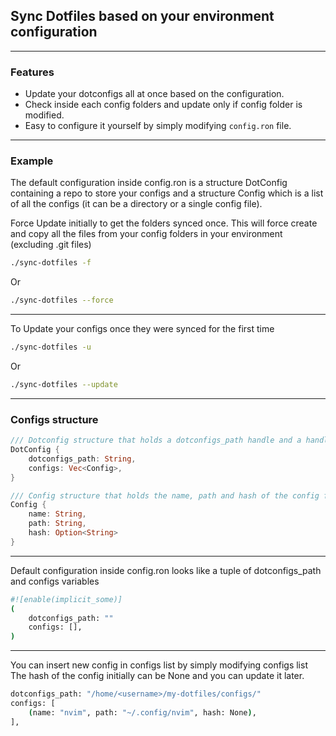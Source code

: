 ## Sync Dotfiles based on your environment configuration
---

### Features
- Update your dotconfigs all at once based on the configuration.
- Check inside each config folders and update only if config folder is modified.
- Easy to configure it yourself by simply modifying `config.ron` file.
---

### Example
The default configuration inside config.ron is a structure DotConfig containing a repo to store your configs and a structure Config which is a list of all the configs (it can be a directory or a single config file).

Force Update initially to get the folders synced once.
This will force create and copy all the files from your config folders in your environment (excluding .git files)
```bash
./sync-dotfiles -f
```
Or

```bash
./sync-dotfiles --force
```
___

To Update your configs once they were synced for the first time
```bash
./sync-dotfiles -u
```
Or

```bash
./sync-dotfiles --update
```
---

### Configs structure

```rust
/// Dotconfig structure that holds a dotconfigs_path handle and a handle to a list of configs
DotConfig {
    dotconfigs_path: String,
    configs: Vec<Config>,
}

/// Config structure that holds the name, path and hash of the config folder/file
Config {
    name: String,
    path: String,
    hash: Option<String>
}
```
---

Default configuration inside config.ron looks like a tuple of dotconfigs_path and configs variables
```bash
#![enable(implicit_some)]
(
    dotconfigs_path: ""
    configs: [],
)
```
---

You can insert new config in configs list by simply modifying configs list
The hash of the config initially can be None and you can update it later.
```bash
dotconfigs_path: "/home/<username>/my-dotfiles/configs/"
configs: [
    (name: "nvim", path: "~/.config/nvim", hash: None),
],
```
